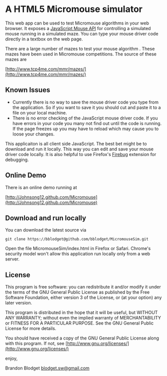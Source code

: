 A HTML5 Micromouse simulator
============================

This web app can be used to test Micromouse algorithms in your
web browser.  It exposes a [JavaScript Mouse
API](https://github.com/bblodget/MicromouseSim/wiki/Mouse-API)
for controlling a simulated mouse running in a simulated maze.
You can type your mouse driver code directly in a textbox on the
web page.

There are a large number of mazes to test your mouse algorithm
.  These mazes have been used in Micromouse competitions.  The
source of these mazes are

[http://www.tcp4me.com/mmr/mazes/](http://www.tcp4me.com/mmr/mazes/)

Known Issues
------------

* Currently there is no way to save the mouse
driver code you type from the application.  So if you want to
save it you should cut and paste it to a file on your local
machine.  
* There is no error checking of the JavaScript mouse driver
code.  If you have errors in your code you many not find out
until the code is running.  If the page freezes up you may have
to reload which may cause you to loose your changes.

This applicaiton is all client side JavaScript.  The best bet
might be to download and run it locally.  This way you can edit
and save your mouse driver code locally.  It is also helpful to
use Firefox's [Firebug](http://getfirebug.com/) extension for
debugging.

Online Demo
-----------

There is an online demo running at 

[http://Johnsong12.github.com/Micromouse](http://Johnsong12.github.com/Micromouse)

Download and run locally
------------------------

You can download the latest source via

	git clone https://bblodget@github.com/bblodget/MicromouseSim.git

Open the file MicromouseSim/index.html in Firefox or Safari.
Chrome's security model won't allow this application run
locally only from a web server.

License
-------

This program is free software: you can redistribute it and/or
modify it under the terms of the GNU General Public License as
published by the Free Software Foundation, either version 3 of
the License, or (at your option) any later version.

This program is distributed in the hope that it will be useful,
but WITHOUT ANY WARRANTY; without even the implied warranty of
MERCHANTABILITY or FITNESS FOR A PARTICULAR PURPOSE.  See the
GNU General Public License for more details.

You should have received a copy of the GNU General Public
License along with this program.  If not, see
[http://www.gnu.org/licenses/](http://www.gnu.org/licenses/)

enjoy,

Brandon Blodget <blodget.sw@gmail.com>


